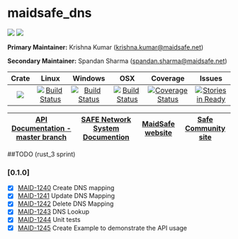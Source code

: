 # maidsafe_dns

[![](https://img.shields.io/badge/Project%20SAFE-Approved-green.svg)](http://maidsafe.net/applications) [![](https://img.shields.io/badge/License-GPL3-green.svg)](https://github.com/maidsafe/maidsafe_dns/blob/master/COPYING)

**Primary Maintainer:**     Krishna Kumar (krishna.kumar@maidsafe.net)

**Secondary Maintainer:**   Spandan Sharma (spandan.sharma@maidsafe.net)

|Crate|Linux|Windows|OSX|Coverage|Issues|
|:------:|:-------:|:-------:|:-------:|:-------:|:-------:|
|[![](http://meritbadge.herokuapp.com/maidsafe_dns)](https://crates.io/crates/maidsafe_dns)|[![Build Status](https://travis-ci.org/maidsafe/maidsafe_dns.svg?branch=master)](https://travis-ci.org/maidsafe/maidsafe_dns)|[![Build Status](http://ci.maidsafe.net:8080/buildStatus/icon?job=maidsafe_dns_win64_status_badge)](http://ci.maidsafe.net:8080/job/maidsafe_dns_win64_status_badge/)|[![Build Status](http://ci.maidsafe.net:8080/buildStatus/icon?job=maidsafe_dns_osx_status_badge)](http://ci.maidsafe.net:8080/job/maidsafe_dns_osx_status_badge/)|[![Coverage Status](https://coveralls.io/repos/maidsafe/maidsafe_dns/badge.svg)](https://coveralls.io/r/maidsafe/maidsafe_dns)|[![Stories in Ready](https://badge.waffle.io/maidsafe/maidsafe_dns.png?label=ready&title=Ready)](https://waffle.io/maidsafe/maidsafe_dns)

| [API Documentation - master branch](http://maidsafe.net/maidsafe_dns/master/) | [SAFE Network System Documention](http://systemdocs.maidsafe.net) | [MaidSafe website](http://maidsafe.net) | [Safe Community site](https://forum.safenetwork.io) |
|:------:|:-------:|:-------:|:-------:|

##TODO (rust_3 sprint)
### [0.1.0]
- [X] [MAID-1240](https://maidsafe.atlassian.net/browse/MAID-1240) Create DNS mapping
- [X] [MAID-1241](https://maidsafe.atlassian.net/browse/MAID-1241) Update DNS Mapping
- [X] [MAID-1242](https://maidsafe.atlassian.net/browse/MAID-1242) Delete DNS Mapping
- [X] [MAID-1243](https://maidsafe.atlassian.net/browse/MAID-1243) DNS Lookup
- [X] [MAID-1244](https://maidsafe.atlassian.net/browse/MAID-1244) Unit tests
- [X] [MAID-1245](https://maidsafe.atlassian.net/browse/MAID-1245) Create Example to demonstrate the API usage
